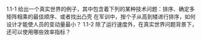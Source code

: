 1.1-1 给出一个真实世界的例子，其中包含着下列的某种技术问题：排序、确定多矩阵相乘的最佳顺序、或者找出凸壳
在军训中，按个子从高到矮进行排序，如何设计才能使人员的变动量最小？ 
1.1-2 除了运行速度外，在真实世界问题背景下，还可以使用哪些效率指标？